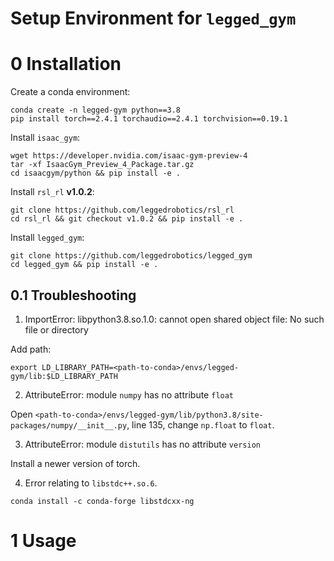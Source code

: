 Setup Environment for `legged_gym`
===

# 0 Installation

Create a conda environment:

```shell
conda create -n legged-gym python==3.8
pip install torch==2.4.1 torchaudio==2.4.1 torchvision==0.19.1
```

Install `isaac_gym`:

```shell
wget https://developer.nvidia.com/isaac-gym-preview-4
tar -xf IsaacGym_Preview_4_Package.tar.gz
cd isaacgym/python && pip install -e .
```

Install `rsl_rl` **v1.0.2**:

```shell
git clone https://github.com/leggedrobotics/rsl_rl
cd rsl_rl && git checkout v1.0.2 && pip install -e .
```

Install `legged_gym`:

```shell
git clone https://github.com/leggedrobotics/legged_gym
cd legged_gym && pip install -e .
```

## 0.1 Troubleshooting

1. ImportError: libpython3.8.so.1.0: cannot open shared object file: No such file or directory

Add path:

```shell
export LD_LIBRARY_PATH=<path-to-conda>/envs/legged-gym/lib:$LD_LIBRARY_PATH
```

2. AttributeError: module `numpy` has no attribute `float`

Open `<path-to-conda>/envs/legged-gym/lib/python3.8/site-packages/numpy/__init__.py`, line 135, change `np.float` to `float`.

3. AttributeError: module `distutils` has no attribute `version`

Install a newer version of torch.

4. Error relating to `libstdc++.so.6`.

```shell
conda install -c conda-forge libstdcxx-ng
```

# 1 Usage



